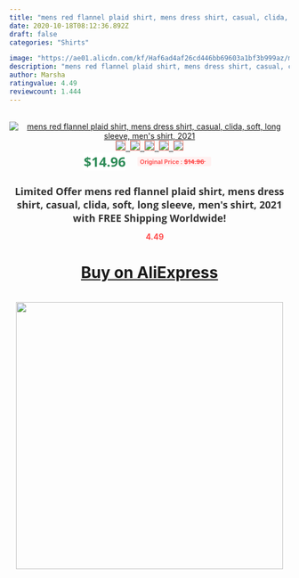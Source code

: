 ```yaml
---
title: "mens red flannel plaid shirt, mens dress shirt, casual, clida, soft, long sleeve, men's shirt, 2021"
date: 2020-10-18T08:12:36.892Z
draft: false
categories: "Shirts"

image: "https://ae01.alicdn.com/kf/Haf6ad4af26cd446bb69603a1bf3b999az/mens-red-flannel-plaid-shirt-mens-dress-shirt-casual-clida-soft-long-sleeve-men-s-shirt.jpg"
description: "mens red flannel plaid shirt, mens dress shirt, casual, clida, soft, long sleeve, men's shirt, 2021"
author: Marsha
ratingvalue: 4.49
reviewcount: 1.444
---
```

<br>
<div style="text-align: center;">
<a href="https://s.click.aliexpress.com/e/_AEjRNx" target="_blank" rel="nofollow noopener noreferrer"><img alt="mens red flannel plaid shirt, mens dress shirt, casual, clida, soft, long sleeve, men's shirt, 2021" class="magnifier-image" src="https://ae01.alicdn.com/kf/Haf6ad4af26cd446bb69603a1bf3b999az/mens-red-flannel-plaid-shirt-mens-dress-shirt-casual-clida-soft-long-sleeve-men-s-shirt.jpg_640x640.jpg">
<br>
<img style="border:1px solid salmon" src="https://ae01.alicdn.com/kf/Haf6ad4af26cd446bb69603a1bf3b999az/mens-red-flannel-plaid-shirt-mens-dress-shirt-casual-clida-soft-long-sleeve-men-s-shirt.jpg_120x120.jpg">&nbsp;&nbsp;<img style="border:1px solid salmon" src="https://ae01.alicdn.com/kf/H2b0417b992644e3184ba3ee6ddfd004c3/mens-red-flannel-plaid-shirt-mens-dress-shirt-casual-clida-soft-long-sleeve-men-s-shirt.jpg_120x120.jpg">&nbsp;&nbsp;<img style="border:1px solid salmon" src="https://ae01.alicdn.com/kf/H02ef8e9b3e924a2cb75ecf475039eda82/mens-red-flannel-plaid-shirt-mens-dress-shirt-casual-clida-soft-long-sleeve-men-s-shirt.jpg_120x120.jpg">&nbsp;&nbsp;<img style="border:1px solid salmon" src="https://ae01.alicdn.com/kf/H2ab684ddd1ca4fc3b553a9e1d92d8f28A/mens-red-flannel-plaid-shirt-mens-dress-shirt-casual-clida-soft-long-sleeve-men-s-shirt.jpg_120x120.jpg">&nbsp;&nbsp;<img style="border:1px solid salmon" src="https://ae01.alicdn.com/kf/Ha7fcacd61bd14aee9625628d08643b4eW/mens-red-flannel-plaid-shirt-mens-dress-shirt-casual-clida-soft-long-sleeve-men-s-shirt.jpg_120x120.jpg"></a></div><br0>
<div style="text-align: center;"><span style="background-color: white; border: 0px; box-sizing: border-box; color: seagreen; display: inline-block; font-family: &quot;open sans&quot; , &quot;arial&quot; , &quot;helvetica&quot; , sans-serif , &quot;heiti&quot;; font-size: 24px; font-stretch: inherit; font-weight: 700; line-height: inherit; margin: 0px 10px 0px 0px; padding: 0px; vertical-align: middle;">$14.96 </span>
<span style="background: rgb(255 , 241 , 241); border-radius: 3px; border: 0px; box-sizing: border-box; color: #ff4747; display: inline-block; font-family: inherit; font-size: 12px; font-stretch: inherit; font-style: inherit; font-variant: inherit; font-weight: 600; line-height: inherit; margin: 0px; padding: 2px 5px; transform: scale(0.9); vertical-align: middle;">Original Price : <b style="text-decoration: line-through;">$14.96 </b> &nbsp;&nbsp;</span></div>
<h1 style="color: #333333; display: inline-block; font-family: &quot;open sans&quot; , &quot;arial&quot; , &quot;helvetica&quot; , sans-serif , &quot;heiti&quot;; font-size: 18px; font-stretch: inherit; font-weight: 700; text-align: center;">Limited Offer mens red flannel plaid shirt, mens dress shirt, casual, clida, soft, long sleeve, men's shirt, 2021 with FREE Shipping Worldwide!</h1>
<div style="color: #ff4747; text-align: center;">
<img src="https://4.bp.blogspot.com/-M0ZcTcb-5uY/XleCXlxnR4I/AAAAAAAAAEc/OrjgMkXV1oMQFaCRZj5HQwOCBcu3w1FegCPcBGAYYCw/s1600/star.png" style="height: 15px;">&nbsp;<b>4.49</b></div>
<div class="button_cont" align="center"><a class="buynow_a" href="https://s.click.aliexpress.com/e/_AEjRNx" target="_blank" rel="nofollow noopener noreferrer"><H1>Buy on AliExpress</H1></a></div><br>
<div class="separator" style="clear: both; text-align: center;">
<img src="https://lh3.googleusercontent.com/-pTy5HemUv9M/XlePHvY0dAI/AAAAAAAAAE4/0nX5iRUoIWY8eMW9Dpxeirr157OZliDIgCLcBGAsYHQ/s1600/badge.gif" width="480">
</div>

